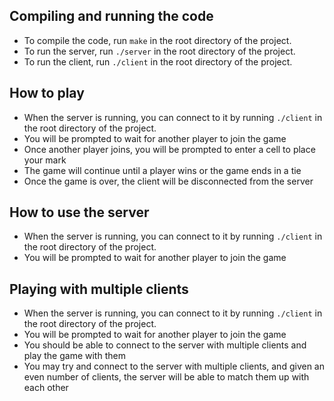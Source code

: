 ## Compiling and running the code
* To compile the code, run `make` in the root directory of the project.
* To run the server, run `./server` in the root directory of the project.
* To run the client, run `./client` in the root directory of the project.

## How to play
* When the server is running, you can connect to it by running `./client` in the root directory of the project.
* You will be prompted to wait for another player to join the game
* Once another player joins, you will be prompted to enter a cell to place your mark
* The game will continue until a player wins or the game ends in a tie
* Once the game is over, the client will be disconnected from the server

## How to use the server
* When the server is running, you can connect to it by running `./client` in the root directory of the project.
* You will be prompted to wait for another player to join the game

## Playing with multiple clients
* When the server is running, you can connect to it by running `./client` in the root directory of the project.
* You will be prompted to wait for another player to join the game
* You should be able to connect to the server with multiple clients and play the game with them
* You may try and connect to the server with multiple clients, and given an even number of clients, the server will be able to match them up with each other